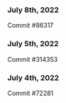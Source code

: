 ### July 8th, 2022

Commit #86317

### July 5th, 2022

Commit #314353


### July 4th, 2022

Commit #72281
